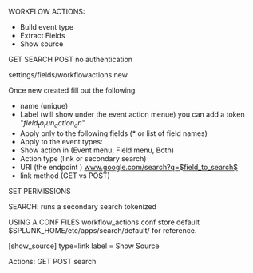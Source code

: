 WORKFLOW ACTIONS:

- Build event type
- Extract Fields 
- Show source 

GET
SEARCH
POST no authentication

settings/fields/workflowactions
new

Once new created fill out the following
- name (unique)
- Label (will show under the event action menue) you can add a token "$field_to_run_action_on$"
- Apply only to the following fields (* or list of field names)
- Apply to the event types: 
- Show action in (Event menu, Field menu, Both)
- Action type (link or secondary search)
- URI (the endpoint ) www.google.com/search?q=$field_to_search$
- link method (GET vs POST) 

SET PERMISSIONS

SEARCH:
runs a secondary search
tokenized




USING A CONF FILES
workflow_actions.conf store
default
$SPLUNK_HOME/etc/apps/search/default/ for reference.

[show_source]
type=link 
label = Show Source


Actions:
GET
POST
search

